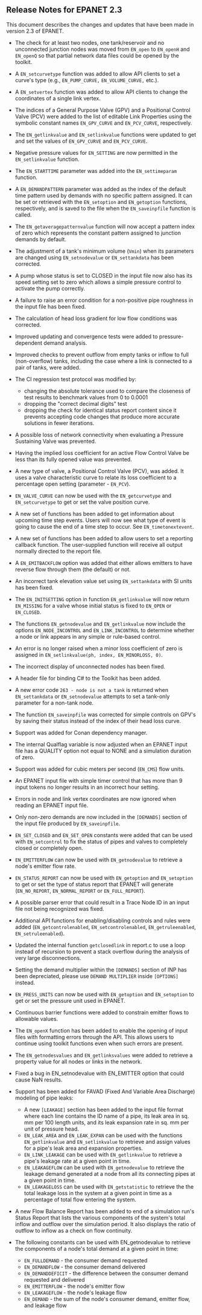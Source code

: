 >
## Release Notes for EPANET 2.3

This document describes the changes and updates that have been made in version 2.3 of EPANET.

 - The check for at least two nodes, one tank/reservoir and no unconnected junction nodes was moved from `EN_open` to `EN_openH` and `EN_openQ` so that partial network data files could be opened by the toolkit.
 
 - A `EN_setcurvetype` function was added to allow API clients to set a curve's type (e.g., `EN_PUMP_CURVE,` `EN_VOLUME_CURVE,` etc.).
 - A `EN_setvertex` function was added to allow API clients to change the coordinates of a single link vertex.
 - The indices of a General Purpose Valve (GPV) and a Positional Control Valve (PCV) were added to the list of editable Link Properties using the symbolic constant names `EN_GPV_CURVE` and `EN_PCV_CURVE`, respectively.
 - The `EN_getlinkvalue` and `EN_setlinkvalue` functions were updated to get and set the values of `EN_GPV_CURVE` and `EN_PCV_CURVE`.
 - Negative pressure values for `EN_SETTING` are now permitted in the `EN_setlinkvalue` function. 
 - The `EN_STARTTIME` parameter was added into the `EN_settimeparam` function.
 - A `EN_DEMANDPATTERN` parameter was added as the index of the default time pattern used by demands with no specific pattern assigned. It can be set or retrieved with the `EN_setoption` and `EN_getoption` functions, respectively, and is saved to the file when the `EN_saveinpfile` function is called.
 - The `EN_getaveragepatternvalue` function will now accept a pattern index of zero which represents the constant pattern assigned to junction demands by default.
 - The adjustment of a tank's minimum volume (`Vmin`) when its parameters are changed using `EN_setnodevalue` or `EN_settankdata` has been corrected. 
 - A pump whose status is set to CLOSED in the input file now also has its speed setting set to zero which allows a simple pressure control to activate the pump correctly.
 - A failure to raise an error condition for a non-positive pipe roughness in the input file has been fixed.
 - The calculation of head loss gradient for low flow conditions was corrected.
 - Improved updating and convergence tests were added to pressure-dependent demand analysis.
 - Improved checks to prevent outflow from empty tanks or inflow to full (non-overflow) tanks, including the case where a link is connected to a pair of tanks, were added.
 - The CI regression test protocol was modified by:
   - changing the absolute tolerance used to compare the closeness of test results to benchmark values from 0 to 0.0001
   - dropping the "correct decimal digits" test 
   - dropping the check for identical status report content since it prevents accepting code changes that produce more accurate solutions in fewer iterations.
 - A possible loss of network connectivity when evaluating a Pressure Sustaining Valve was prevented.
 - Having the implied loss coefficient for an active Flow Control Valve be less than its fully opened value was prevented.
 - A new type of valve, a Positional Control Valve (PCV), was added. It uses a valve characteristic curve to relate its loss coefficient to a percentage open setting (parameter - `EN_PCV`).
 - `EN_VALVE_CURVE` can now be used with the `EN_getcurvetype` and `EN_setcurvetype` to get or set the valve position curve.
 - A new set of functions has been added to get information about upcoming time step events. Users will now see what type of event is going to cause the end of a time step to occur. See `EN_timetonextevent`.
 - A new set of functions has been added to allow users to set a reporting callback function. The user-supplied function will receive all output normally directed to the report file.
 - A `EN_EMITBACKFLOW` option was added that either allows emitters to have reverse flow through them (the default) or not.
 - An incorrect tank elevation value set using `EN_settankdata` with SI units has been fixed.
 - The `EN_INITSETTING` option in function `EN_getlinkvalue` will now return `EN_MISSING` for a valve whose initial status is fixed to `EN_OPEN` or `EN_CLOSED`.
 - The functions `EN_getnodevalue` and `EN_getlinkvalue` now include the options `EN_NODE_INCONTROL` and `EN_LINK_INCONTROL` to determine whether a node or link appears in any simple or rule-based control.
 - An error is no longer raised when a minor loss coefficient of zero is assigned in `EN_setlinkvalue(ph, index, EN_MINORLOSS, 0)`.
 - The incorrect display of unconnected nodes has been fixed.
 - A header file for binding C# to the Toolkit has been added.
 - A new error code `263 - node is not a tank` is returned when `EN_settankdata` or `EN_setnodevalue` attempts to set a tank-only parameter for a non-tank node.
 - The function `EN_saveinpfile` was corrected for simple controls on GPV's by saving their status instead of the index of their head loss curve.
 - Support was added for Conan dependency manager.
 - The internal Qualflag variable is now adjusted when an EPANET input file has a QUALITY option not equal to NONE and a simulation duration of zero.
 - Support was added for cubic meters per second (`EN_CMS`) flow units.
 - An EPANET input file with simple timer control that has more than 9 input tokens no longer results in an incorrect hour setting.
 - Errors in node and link vertex coordinates are now ignored when reading an EPANET input file.
 - Only non-zero demands are now included in the `[DEMANDS]` section of the input file produced by `EN_saveinpfile`.
 - `EN_SET_CLOSED` and `EN_SET_OPEN` constants were added that can be used with `EN_setcontrol` to fix the status of pipes and valves to completely closed or completely open.
 - `EN_EMITTERFLOW` can now be used with `EN_getnodevalue` to retrieve a node's emitter flow rate.
 - `EN_STATUS_REPORT` can now be used with `EN_getoption` and `EN_setoption` to get or set the type of status report that EPANET will generate (`EN_NO_REPORT`, `EN_NORMAL_REPORT` or `EN_FULL_REPORT`).  
 - A possible parser error that could result in a Trace Node ID in an input file not being recognized was fixed.
 - Additional API functions for enabling/disabling controls and rules were added (`EN_getcontrolenabled`, `EN_setcontrolenabled`, `EN_getruleenabled`, `EN_setruleenabled`).
 - Updated the internal function `getclosedlink` in report.c to use a loop instead of recursion to prevent a stack overflow during the analysis of very large disconnections.
- Setting the demand multiplier within the `[DEMANDS]` section of INP has been depreciated, please use `DEMAND MULTIPLIER` inside `[OPTIONS]` instead.
- `EN_PRESS_UNITS` can now be used with `EN_getoption` and `EN_setoption` to get or set the pressure unit used in EPANET.
- Continuous barrier functions were added to constrain emitter flows to allowable values.
- The `EN_openX` function has been added to enable the opening of input files with formatting errors through the API. This allows users to continue using toolkit functions even when such errors are present.
- The `EN_getnodesvalues` and `EN_getlinksvalues` were added to retrieve a property value for all nodes or links in the network.
- Fixed a bug in EN_setnodevalue with EN_EMITTER option that could cause NaN results.
- Support has been added for FAVAD (Fixed And Variable Area Discharge) modeling of pipe leaks:
   - A new `[LEAKAGE]` section has been added to the input file format where each line contains the ID name of a pipe, its leak area in sq. mm per 100 length units, and its leak expansion rate in sq. mm per unit of pressure head.
   - `EN_LEAK_AREA` and `EN_LEAK_EXPAN` can be used with the functions `EN_getlinkvalue` and `EN_setlinkvalue` to retrieve and assign values for a pipe's leak area and expansion properties.
   - `EN_LINK_LEAKAGE` can be used with `EN_getlinkvalue` to retrieve a pipe's leakage rate at a given point in time.
   - `EN_LEAKAGEFLOW` can be used with `EN_getnodevalue` to retrieve the leakage demand generated at a node from all its connecting pipes at a given point in time.
   - `EN_LEAKAGELOSS` can be used with `EN_getstatistic` to retrieve the the total leakage loss in the system at a given point in time as a percentage of total flow entering the system.
- A new Flow Balance Report has been added to end of a simulation run's Status Report that lists the various components of the system's total inflow and outflow over the simulation period. It also displays the ratio of outflow to inflow as a check on flow continuity.
- The following constants can be used with EN_getnodevalue to retrieve the components of a node's total demand at a given point in time:
   - `EN_FULLDEMAND` - the consumer demand requested
   - `EN_DEMANDFLOW` - the consumer demand delivered
   - `EN_DEMANDDEFICIT` - the difference between the consumer demand requested and delivered
   - `EN_EMITTERFLOW` - the node's emitter flow
   - `EN_LEAKAGEFLOW` - the node's leakage flow
   - `EN_DEMAND` - the sum of the node's consumer demand, emitter flow, and leakage flow